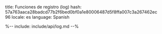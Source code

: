 title: Funciones de registro (log)
hash: 57a763aaca28badcd77b2f6bed0bf0a1e80006487d5f8ffa007c3a267462ec96
locale: es
language: Spanish

%-- include: include/api/log.md --%
